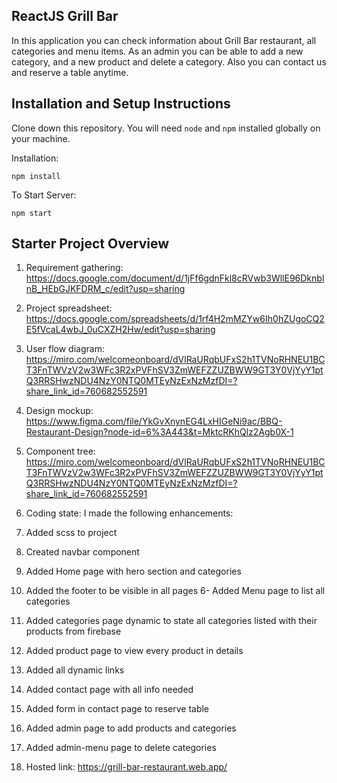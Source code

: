## ReactJS Grill Bar

In this application you can check information about Grill Bar restaurant, all categories and menu items. As an admin you can be able to add a new category, and a new product and delete a category. Also you can contact us and reserve a table anytime.

## Installation and Setup Instructions

Clone down this repository. You will need `node` and `npm` installed globally on your machine.  

Installation:

`npm install`  

To Start Server:

`npm start`  

## Starter Project Overview

1. Requirement gathering: 
  https://docs.google.com/document/d/1jFf6gdnFkl8cRVwb3WllE96DknblnB_HEbGJKFDRM_c/edit?usp=sharing
  
2. Project spreadsheet:
  https://docs.google.com/spreadsheets/d/1rf4H2mMZYw6Ih0hZUgoCQ2E5fVcaL4wbJ_0uCXZH2Hw/edit?usp=sharing
  
3. User flow diagram:
  https://miro.com/welcomeonboard/dVlRaURqbUFxS2h1TVNoRHNEU1BCT3FnTWVzV2w3WFc3R2xPVFhSV3ZmWEFZZUZBWW9GT3Y0VjYyY1ptQ3RRSHwzNDU4NzY0NTQ0MTEyNzExNzMzfDI=?share_link_id=760682552591
  
4. Design mockup:
  https://www.figma.com/file/YkGvXnynEG4LxHIGeNi9ac/BBQ-Restaurant-Design?node-id=6%3A443&t=MktcRKhQlz2Agb0X-1
  
5. Component tree:
  https://miro.com/welcomeonboard/dVlRaURqbUFxS2h1TVNoRHNEU1BCT3FnTWVzV2w3WFc3R2xPVFhSV3ZmWEFZZUZBWW9GT3Y0VjYyY1ptQ3RRSHwzNDU4NzY0NTQ0MTEyNzExNzMzfDI=?share_link_id=760682552591
  
6. Coding state:
  I made the following enhancements:
  1. Added scss to project
  2. Created navbar component
  4. Added Home page with hero section and categories
  5. Added the footer to be visible in all pages
  6- Added Menu page to list all categories
  7. Added categories page dynamic to state all categories listed with their products from firebase
  8. Added product page to view every product in details
  9. Added all dynamic links
  10. Added contact page with all info needed
  11. Added form in contact page to reserve table
  12. Added admin page to add products and categories
  13. Added admin-menu page to delete categories
  
7. Hosted link:
  https://grill-bar-restaurant.web.app/
